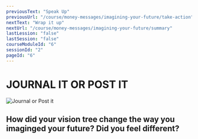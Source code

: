 ```yaml
---
previousText: "Speak Up"
previousUrl: "/course/money-messages/imagining-your-future/take-action"
nextText: "Wrap it up"
nextUrl: "/course/money-messages/imagining-your-future/summary"
lastLession: "false"
lastSession: "false"
courseModuleId: "6"
sessionId: "2"
pageId: "6"
---
```



# JOURNAL IT OR POST IT
![Journal or Post it](/assets/img/journal-it.png)

## How did your vision tree change the way you imaginged your future? Did you feel different?
<sparkle-feed-post assignment-name="How did your vision tree change the way you imaginged your future? Did you feel different?" ></sparkle-feed-post>

